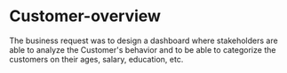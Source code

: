 # Customer-overview
The business request was to design a dashboard where stakeholders are able to analyze the Customer's behavior and to be able to categorize the customers on their ages, salary, education, etc.
